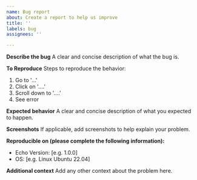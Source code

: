 ```yaml
---
name: Bug report
about: Create a report to help us improve
title: ''
labels: bug
assignees: ''

---
```


**Describe the bug**
A clear and concise description of what the bug is.

**To Reproduce**
Steps to reproduce the behavior:
1. Go to '...'
2. Click on '....'
3. Scroll down to '....'
4. See error

**Expected behavior**
A clear and concise description of what you expected to happen.

**Screenshots**
If applicable, add screenshots to help explain your problem.

**Reproducible on (please complete the following information):**
 - Echo Version: [e.g. 1.0.0]
 - OS: [e.g. Linux Ubuntu 22.04]

**Additional context**
Add any other context about the problem here.
